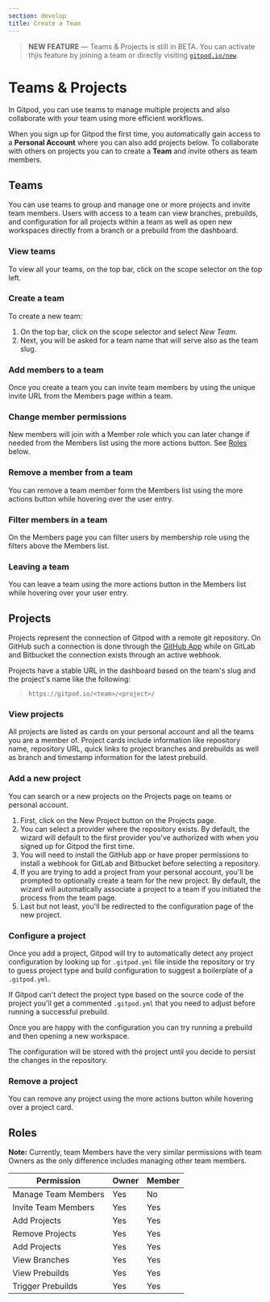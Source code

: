 ```yaml
---
section: develop
title: Create a Team
---
```


<script context="module">
  export const prerender = true;
</script>

> **NEW FEATURE** —
> Teams & Projects is still in BETA. You can activate thjis feature by joining a team or directly visiting [`gitpod.io/new`](https://gitpod.io/new).

# Teams & Projects

In Gitpod, you can use teams to manage multiple projects and also collaborate with your team using more efficient workflows.

When you sign up for Gitpod the first time, you automatically gain access to a **Personal Account** where you can also add projects below.
To collaborate with others on projects you can to create a **Team** and invite others as team members.

## Teams

You can use teams to group and manage one or more projects and invite team members.
Users with access to a team can view branches, prebuilds, and configuration for all projects within a team as well as open new workspaces directly from a branch or a prebuild from the dashboard.

### View teams

To view all your teams, on the top bar, click on the scope selector on the top left.

### Create a team

To create a new team:

1. On the top bar, click on the scope selector and select _New Team_.
2. Next, you will be asked for a team name that will serve also as the team slug.

### Add members to a team

Once you create a team you can invite team members by using the unique invite URL from the Members page within a team.

### Change member permissions

New members will join with a Member role which you can later change if needed from the Members list using the more actions button. See [Roles](#roles) below.

### Remove a member from a team

You can remove a team member form the Members list using the more actions button while hovering over the user entry.

### Filter members in a team

On the Members page you can filter users by membership role using the filters above the Members list.

### Leaving a team

You can leave a team using the more actions button in the Members list while hovering over your user entry.

## Projects

Projects represent the connection of Gitpod with a remote git repository.
On GitHub such a connection is done through the [GitHub App](https://github.com/marketplace/gitpod-io) while on GitLab and Bitbucket the connection exists through an active webhook.

Projects have a stable URL in the dashboard based on the team's slug and the project's name like the following:

> `https://gitpod.io/<team>/<project>/`

### View projects

All projects are listed as cards on your personal account and all the teams you are a member of.
Project cards include information like repository name, repository URL, quick links to project branches and prebuilds as well as branch and timestamp information for the latest prebuild.

### Add a new project

You can search or a new projects on the Projects page on teams or personal account.

1. First, click on the New Project button on the Projects page.
2. You can select a provider where the repository exists. By default, the wizard will default to the first provider you've authorized with when you signed up for Gitpod the first time.
3. You will need to install the GitHub app or have proper permissions to install a webhook for GitLab and Bitbucket before selecting a repository.
4. If you are trying to add a project from your personal account, you'll be prompted to optionally create a team for the new project. By default, the wizard will automatically associate a project to a team if you initiated the process from the team page.
5. Last but not least, you'll be redirected to the configuration page of the new project.

### Configure a project

Once you add a project, Gitpod will try to automatically detect any project configuration by looking up for `.gitpod.yml` file inside the repository or try to guess project type and build configuration to suggest a boilerplate of a `.gitpod.yml`.

If Gitpod can't detect the project type based on the source code of the project you'll get a commented `.gitpod.yml` that you need to adjust before running a successful prebuild.

Once you are happy with the configuration you can try running a prebuild and then opening a new workspace.

The configuration will be stored with the project until you decide to persist the changes in the repository.

### Remove a project

You can remove any project using the more actions button while hovering over a project card.

## Roles

**Note:** Currently, team Members have the very similar permissions with team Owners as the only difference includes managing other team members.

| Permission          | Owner | Member |
| ------------------- | ----- | ------ |
| Manage Team Members | Yes   | No     |
| Invite Team Members | Yes   | Yes    |
| Add Projects        | Yes   | Yes    |
| Remove Projects     | Yes   | Yes    |
| Add Projects        | Yes   | Yes    |
| View Branches       | Yes   | Yes    |
| View Prebuilds      | Yes   | Yes    |
| Trigger Prebuilds   | Yes   | Yes    |
